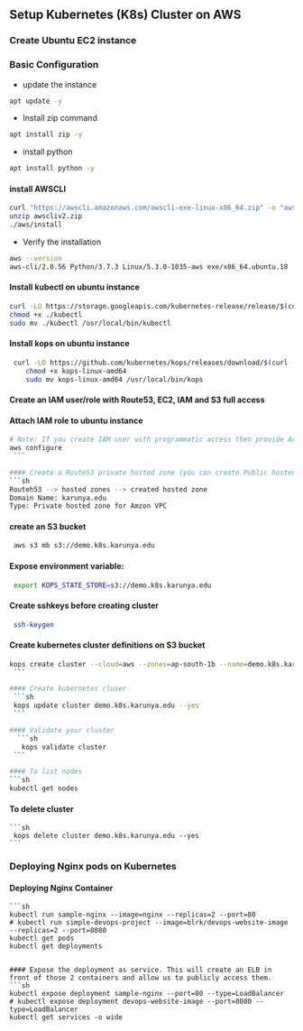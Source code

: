 ## Setup Kubernetes (K8s) Cluster on AWS


### Create Ubuntu EC2 instance
### Basic Configuration
* update the instance
``` bash
apt update -y
```
* Install zip command
``` bash
apt install zip -y 
```
* install python
``` bash
apt install python -y
```
#### install AWSCLI
``` bash
curl "https://awscli.amazonaws.com/awscli-exe-linux-x86_64.zip" -o "awscliv2.zip"
unzip awscliv2.zip
./aws/install
```
* Verify the installation
``` bash
aws --version
aws-cli/2.0.56 Python/3.7.3 Linux/5.3.0-1035-aws exe/x86_64.ubuntu.18
```
#### Install kubectl on ubuntu instance
``` bash
curl -LO https://storage.googleapis.com/kubernetes-release/release/$(curl -s https://storage.googleapis.com/kubernetes-release/release/stable.txt)/bin/linux/amd64/kubectl
chmod +x ./kubectl
sudo mv ./kubectl /usr/local/bin/kubectl
```
#### Install kops on ubuntu instance
``` bash
 curl -LO https://github.com/kubernetes/kops/releases/download/$(curl -s https://api.github.com/repos/kubernetes/kops/releases/latest | grep tag_name | cut -d '"' -f 4)/kops-linux-amd64
    chmod +x kops-linux-amd64
    sudo mv kops-linux-amd64 /usr/local/bin/kops
```
#### Create an IAM user/role  with Route53, EC2, IAM and S3 full access

#### Attach IAM role to ubuntu instance
   ```sh
   # Note: If you create IAM user with programmatic access then provide Access keys. Otherwise region information is enough
   aws configure
    ```

#### Create a Route53 private hosted zone (you can create Public hosted zone if you have a domain)
   ```sh
   Routeh53 --> hosted zones --> created hosted zone  
   Domain Name: karunya.edu
   Type: Private hosted zone for Amzon VPC
   ```

#### create an S3 bucket
   ```sh
    aws s3 mb s3://demo.k8s.karunya.edu
   ```
#### Expose environment variable:
   ```sh
    export KOPS_STATE_STORE=s3://demo.k8s.karunya.edu
   ```

#### Create sshkeys before creating cluster
   ```sh
    ssh-keygen
   ```

#### Create kubernetes cluster definitions on S3 bucket
   ```sh
   kops create cluster --cloud=aws --zones=ap-south-1b --name=demo.k8s.karunya.edu --dns-zone=karunya.edu --dns private 
    ```

#### Create kubernetes cluser
    ```sh
    kops update cluster demo.k8s.karunya.edu --yes
    ```

#### Validate your cluster
     ```sh
      kops validate cluster
    ```

#### To list nodes
   ```sh
   kubectl get nodes
   ```

#### To delete cluster
    ```sh
     kops delete cluster demo.k8s.karunya.edu --yes
    ```
   
### Deploying Nginx pods on Kubernetes
#### Deploying Nginx Container
    ```sh
    kubectl run sample-nginx --image=nginx --replicas=2 --port=80
    # kubectl run simple-devops-project --image=blrk/devops-website-image --replicas=2 --port=8080
    kubectl get pods
    kubectl get deployments
   ```

#### Expose the deployment as service. This will create an ELB in front of those 2 containers and allow us to publicly access them.
   ```sh
   kubectl expose deployment sample-nginx --port=80 --type=LoadBalancer
   # kubectl expose deployment devops-website-image --port=8080 --type=LoadBalancer
   kubectl get services -o wide
   ```
